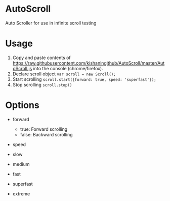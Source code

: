 # AutoScroll
Auto Scroller for use in infinite scroll testing 

# Usage
1. Copy and paste contents of https://raw.githubusercontent.com/kishaningithub/AutoScroll/master/AutoScroll.js
   into the console (chrome/firefox).
2. Declare scroll object `var scroll = new Scroll();`
3. Start scrolling `scroll.start({forward: true, speed: 'superfast'});`
4. Stop scrolling `scroll.stop()`

# Options
- forward 
  - true: Forward scrolling
  - false: Backward scrolling

- speed
 - slow
 - medium
 - fast
 - superfast
 - extreme
